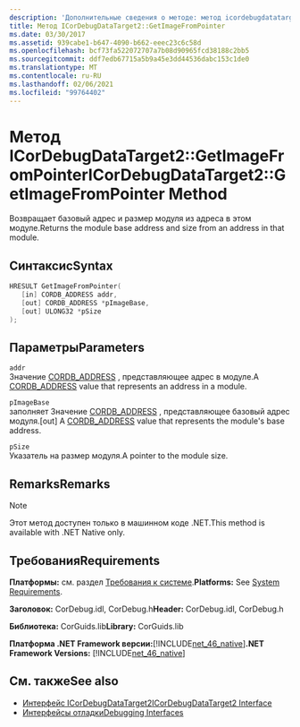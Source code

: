 ```yaml
---
description: 'Дополнительные сведения о методе: метод icordebugdatatarget2:: Жетимажефромпоинтер'
title: Метод ICorDebugDataTarget2::GetImageFromPointer
ms.date: 03/30/2017
ms.assetid: 939cabe1-b647-4090-b662-eeec23c6c58d
ms.openlocfilehash: bcf73fa522072707a7b08d90965fcd38188c2bb5
ms.sourcegitcommit: ddf7edb67715a5b9a45e3dd44536dabc153c1de0
ms.translationtype: MT
ms.contentlocale: ru-RU
ms.lasthandoff: 02/06/2021
ms.locfileid: "99764402"
---
```

# <a name="icordebugdatatarget2getimagefrompointer-method"></a><span data-ttu-id="e9087-103">Метод ICorDebugDataTarget2::GetImageFromPointer</span><span class="sxs-lookup"><span data-stu-id="e9087-103">ICorDebugDataTarget2::GetImageFromPointer Method</span></span>

<span data-ttu-id="e9087-104">Возвращает базовый адрес и размер модуля из адреса в этом модуле.</span><span class="sxs-lookup"><span data-stu-id="e9087-104">Returns the module base address and size from an address in that module.</span></span>  
  
## <a name="syntax"></a><span data-ttu-id="e9087-105">Синтаксис</span><span class="sxs-lookup"><span data-stu-id="e9087-105">Syntax</span></span>  
  
```cpp  
HRESULT GetImageFromPointer(  
   [in] CORDB_ADDRESS addr,
   [out] CORDB_ADDRESS *pImageBase,
   [out] ULONG32 *pSize  
);  
```  
  
## <a name="parameters"></a><span data-ttu-id="e9087-106">Параметры</span><span class="sxs-lookup"><span data-stu-id="e9087-106">Parameters</span></span>  

 `addr`  
 <span data-ttu-id="e9087-107">Значение [CORDB_ADDRESS](../common-data-types-unmanaged-api-reference.md) , представляющее адрес в модуле.</span><span class="sxs-lookup"><span data-stu-id="e9087-107">A [CORDB_ADDRESS](../common-data-types-unmanaged-api-reference.md) value that represents an address in a module.</span></span>  
  
 `pImageBase`  
 <span data-ttu-id="e9087-108">заполняет Значение [CORDB_ADDRESS](../common-data-types-unmanaged-api-reference.md) , представляющее базовый адрес модуля.</span><span class="sxs-lookup"><span data-stu-id="e9087-108">[out] A [CORDB_ADDRESS](../common-data-types-unmanaged-api-reference.md) value that represents the module's base address.</span></span>  
  
 `pSize`  
 <span data-ttu-id="e9087-109">Указатель на размер модуля.</span><span class="sxs-lookup"><span data-stu-id="e9087-109">A pointer to the module size.</span></span>  
  
## <a name="remarks"></a><span data-ttu-id="e9087-110">Remarks</span><span class="sxs-lookup"><span data-stu-id="e9087-110">Remarks</span></span>  
  
> [!NOTE]
> <span data-ttu-id="e9087-111">Этот метод доступен только в машинном коде .NET.</span><span class="sxs-lookup"><span data-stu-id="e9087-111">This method is available with .NET Native only.</span></span>  
  
## <a name="requirements"></a><span data-ttu-id="e9087-112">Требования</span><span class="sxs-lookup"><span data-stu-id="e9087-112">Requirements</span></span>  

 <span data-ttu-id="e9087-113">**Платформы:** см. раздел [Требования к системе](../../get-started/system-requirements.md).</span><span class="sxs-lookup"><span data-stu-id="e9087-113">**Platforms:** See [System Requirements](../../get-started/system-requirements.md).</span></span>  
  
 <span data-ttu-id="e9087-114">**Заголовок:** CorDebug.idl, CorDebug.h</span><span class="sxs-lookup"><span data-stu-id="e9087-114">**Header:** CorDebug.idl, CorDebug.h</span></span>  
  
 <span data-ttu-id="e9087-115">**Библиотека:** CorGuids.lib</span><span class="sxs-lookup"><span data-stu-id="e9087-115">**Library:** CorGuids.lib</span></span>  
  
 <span data-ttu-id="e9087-116">**Платформа .NET Framework версии:**[!INCLUDE[net_46_native](../../../../includes/net-46-native-md.md)]</span><span class="sxs-lookup"><span data-stu-id="e9087-116">**.NET Framework Versions:** [!INCLUDE[net_46_native](../../../../includes/net-46-native-md.md)]</span></span>  
  
## <a name="see-also"></a><span data-ttu-id="e9087-117">См. также</span><span class="sxs-lookup"><span data-stu-id="e9087-117">See also</span></span>

- [<span data-ttu-id="e9087-118">Интерфейс ICorDebugDataTarget2</span><span class="sxs-lookup"><span data-stu-id="e9087-118">ICorDebugDataTarget2 Interface</span></span>](icordebugdatatarget2-interface.md)
- [<span data-ttu-id="e9087-119">Интерфейсы отладки</span><span class="sxs-lookup"><span data-stu-id="e9087-119">Debugging Interfaces</span></span>](debugging-interfaces.md)
